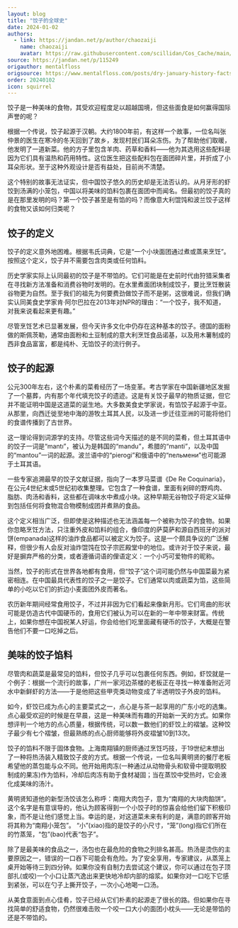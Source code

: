 ```yaml
---
layout: blog
title: "饺子的全球史"
date: 2024-01-02
authors:
  - link: https://jandan.net/p/author/chaozaiji
    name: chaozaiji
    avatar: https://raw.githubusercontent.com/scillidan/Cos_Cache/main/avater/jin.png
source: https://jandan.net/p/115249
origauthor: mentalfloss
origsource: https://www.mentalfloss.com/posts/dry-january-history-facts
order: 20240102
icon: squirrel
---
```


饺子是一种美味的食物，其受欢迎程度足以超越国境，但这些面食是如何赢得国际声誉的呢？

根据一个传说，饺子起源于汉朝。大约1800年前，有这样一个故事，一位名叫张仲景的医生在寒冷的冬天回到了故乡，发现村民们耳朵冻伤。为了帮助他们取暖，他发明了一道新菜。他的方子里包含羊肉、药草和香料——他为其选用这些配料是因为它们具有温热和药用特性。这位医生把这些配料包在面团碎片里，并折成了小耳朵形状。至于这种外观设计是否有益处，目前尚不清楚。

这个特别的故事无法证实，但中国饺子悠久的历史却是无法否认的。从月牙形的虾饺到汤满的小笼包，中国以将美味的馅料包裹在面团中而闻名。但最初的饺子真的是在那里发明的吗？第一个饺子甚至是有馅的吗？而像意大利馄饨和波兰饺子这样的食物又该如何归类呢？

## 饺子的定义

饺子的定义意外地困难。根据韦氏词典，它是“一个小块面团通过煮或蒸来烹饪”。按照这个定义，饺子并不需要包含肉类或任何馅料。

历史学家实际上认同最初的饺子是不带馅的。它们可能是在史前时代由狩猎采集者在寻找新方法准备和消费谷物时发明的。在水里煮面团块制成饺子，要比烹饪散装谷物更为自然。至于我们的祖先为何要费劲做饺子而不是粥，这很难说，但我们确实认同美食史学家肯·阿尔巴拉在2013年对NPR的理由：“一个饺子，我不知道，对我来说看起来更有趣。”

尽管烹饪艺术已显著发展，但今天许多文化中仍存在这种基本的饺子。德国的面粉做的斯佩茨勒，通常由面粉和土豆制成的意大利烹饪食品诺基，以及用木薯制成的西非食品富富，都是纯朴、无馅饺子的流行例子。

## 饺子的起源

公元300年左右，这个朴素的菜肴经历了一场变革。考古学家在中国新疆地区发掘了一个墓葬，内有那个年代填充饺子的遗迹。这是有关饺子最早的物质证据，但它并不能证明中国是这道菜的诞生地。大多数美食史学家说，有馅饺子起源于中亚。从那里，向西迁徙至地中海的游牧土耳其人民，以及进一步迁往亚洲的可能将他们的食谱传播到了古世界。

这一理论得到词源学的支持。尽管这些词今天描述的是不同的菜肴，但土耳其语中的饺子一词是“mantı”，被认为是韩国的“mandu”，希腊的“manti”，以及中国的“mantou”一词的起源。波兰语中的“pierogi”和俄语中的“пельмени”也可能源于土耳其语。

一些专家追溯最早的饺子文献证据，指向了一本罗马菜谱《De Re Coquinaria》，在公元4世纪末或5世纪初收集整理。它包含了一种食谱，里面有剁碎的野鸡肉、脂肪、肉汤和香料，这些都在调味水中煮成小块。这种早期无谷物饺子将定义延伸到包括任何将食物混合物模制成团并煮熟的食品。

这个定义相当广泛，但即使是这种描述也无法涵盖每一个被称为饺子的食物。如果你忽略烹饪方法，只注重外皮和馅料的组合，像印度的萨莫萨和源自西班牙的派对饼(empanada)这样的油炸食品都可以被定义为饺子。这是一个颇具争议的广泛解释，但很少有人会反对油炸馄饨在饺子宗匠殿堂中的地位。或许对于饺子来说，最好是摒弃严格的分类，或者遵循词语的俚语定义：一个小巧可爱物件的昵称。

当然，饺子的形式在世界各地都有食用，但“饺子”这个词可能仍然与中国菜最为紧密相连。在中国最具代表性的饺子之一是饺子。它们通常以肉或蔬菜为馅，这些简单的小吃以它们的折边小麦面团外皮而著名。

农历新年期间经常食用饺子，不过并非因为它们看起来像新月形。它们弯曲的形状可能是仿造古代中国硬币的，食用它们被认为可以在新的一年中带来财富。传统上，如果你想在中国祝某人好运，你会给他们吃里面藏有硬币的饺子，大概是在警告他们不要一口吃掉之后。

## 美味的饺子馅料

尽管肉和蔬菜是最常见的馅料，但饺子几乎可以包裹任何东西。例如，虾饺就是一个例子：根据一个流行的故事，广州一家河边茶楼的老板正在寻找一种准备附近河水中新鲜虾的方法——于是他把这些甲壳类动物变成了半透明饺子外皮的馅料。

如今，虾饺已成为点心的主要菜式之一，点心是与茶一起享用的广东小吃的选集。点心最受欢迎的时候是在早晨，这是一种美味而有趣的开始新一天的方式。如果你想评判一个地方的点心质量，根据传统，可以数一数他们的虾饺上的褶皱。这种饺子最少有七个褶皱，但最熟练的点心厨师能够将外皮褶皱10到13次。

饺子的馅料不限于固体食物。上海南翔镇的厨师通过烹饪巧技，于19世纪末想出了一种将热汤装入精致饺子皮的方式。根据一个传说，一位名叫黄明贤的餐厅老板希望他的蒸包能与众不同。他开始用肉冻(一种通过从动物骨头和软骨中提取明胶制成的果冻)作为馅料，冷却后肉冻有助于食材凝固；当在蒸饺中受热时，它会液化成美味的汤汁。

黄明贤知道他的新型汤饺该怎么称呼：南翔大肉包子，意为“南翔的大块肉餡饼”。这个名字是有意误导的，他认为顾客得到一个小饺子时的惊喜会给他们留下积极印象，而不是让他们感觉上当。幸运的是，对这道菜未来有利的是，满意的顾客开始将其称为“南翔小笼包”。 “小”(xiao)指的是饺子的小尺寸，“笼”(long)指它们所在的竹蒸笼，“包”(bao)代表“包子”。

除了是最美味的食品之一，汤包也在最危险的食物之列排名甚高。热汤是烫伤的主要原因之一，错误的一口吞下可能会有危险。为了安全享用，专家建议，从蒸笼上桌开始等待三到四分钟。如果你没有自制力去尝试这个建议，你可以通过在包子顶部扎(或咬)一个小口让蒸汽逸出来更快地冷却内部的熔浆。如果你对一口吃下它感到紧张，可以在勺子上撕开饺子，一次小心地喝一口汤。

从美食意面到点心佳肴，饺子已经从它们朴素的起源走了很长的路。但如果你在寻找简单的舒适食物，仍然很难击败一个咬一口大小的面团小枕头——无论是带馅的还是不带馅的。